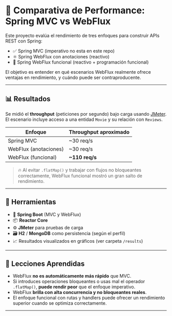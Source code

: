 # 🚀 Comparativa de Performance: Spring MVC vs WebFlux

Este proyecto evalúa el rendimiento de tres enfoques para construir APIs REST con Spring:

- ✅ Spring MVC (imperativo no esta en este repo)
- ⚛️ Spring WebFlux con anotaciones (reactivo)
- 🧪 Spring WebFlux funcional (reactivo + programación funcional)

El objetivo es entender en qué escenarios WebFlux realmente ofrece ventajas en rendimiento, y cuándo puede ser contraproducente.

---

## 📊 Resultados

Se midió el **throughput** (peticiones por segundo) bajo carga usando [JMeter](https://jmeter.apache.org/). El escenario incluye acceso a una entidad `Movie` y su relación con `Reviews`.

| Enfoque                | Throughput aproximado |
|------------------------|------------------------|
| Spring MVC             | ~30 req/s              |
| WebFlux (anotaciones)  | ~30 req/s              |
| WebFlux (funcional)    | **~110 req/s**         |

> 🔥 Al evitar `.flatMap()` y trabajar con flujos no bloqueantes correctamente, WebFlux funcional mostró un gran salto de rendimiento.

---

## 🧪 Herramientas

- 🧰 **Spring Boot** (MVC y WebFlux)
- 📦 **Reactor Core**
- ⚙️ **JMeter** para pruebas de carga
- 🗃️ **H2** / **MongoDB** como persistencia (según el perfil)
- 📈 Resultados visualizados en gráficos (ver carpeta `/results`)

---

## 🧠 Lecciones Aprendidas

- WebFlux **no es automáticamente más rápido** que MVC.
- Si introduces operaciones bloqueantes o usas mal el operador `.flatMap()`, **puede rendir peor** que el enfoque imperativo.
- WebFlux **brilla con alta concurrencia y no bloqueantes reales**.
- El enfoque funcional con rutas y handlers puede ofrecer un rendimiento superior cuando se optimiza correctamente.

---
